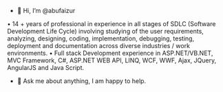 - 👋 Hi, I’m @abufaizur
<!--
 -- 👀 I’m interested in ...
- 🌱 I’m currently learning ...
- 💞️ I’m looking to collaborate on ...
- 📫 How to reach me ... 
--->
•	14 + years of professional in experience in all stages of SDLC (Software Development Life Cycle) involving studying of the user requirements, analyzing, designing, coding, implementation, debugging, testing, deployment and documentation across diverse industries / work environments.
•	Full stack Development experience in ASP.NET/VB.NET, MVC Framework, C#, ASP.NET WEB API, LINQ, WCF, WWF, Ajax, JQuery, AngularJS and Java Script.

- 💬 Ask me about anything, I am happy to help.
<!---
abufaizur/abufaizur is a ✨ special ✨ repository because its `README.md` (this file) appears on your GitHub profile.
You can click the Preview link to take a look at your changes.
--->
